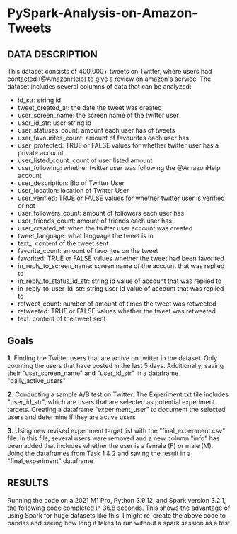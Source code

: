 # PySpark-Analysis-on-Amazon-Tweets

## DATA DESCRIPTION
This dataset consists of 400,000+ tweets on Twitter, where users had contacted (@AmazonHelp) to give a review on amazon's service. 
The dataset includes several columns of data that can be analyzed:
* id_str: string id
* tweet_created_at: the date the tweet was created
* user_screen_name: the screen name of the twitter user
* user_id_str: user string id
* user_statuses_count: amount each user has of tweets
* user_favourites_count: amount of favourites each user has
* user_protected: TRUE or FALSE values for whether twitter user has a private account
* user_listed_count: count of user listed amount
* user_following: whether twitter user was following the @AmazonHelp account
* user_description: Bio of Twitter User
* user_location: location of Twitter User
* user_verified: TRUE or FALSE values for whether twitter user is verified or not
* user_followers_count: amount of followers each user has
* user_friends_count: amount of friends each user has
* user_created_at: when the twitter user account was created
* tweet_language: what language the tweet is in
* text_: content of the tweet sent
* favorite_count: amount of favorites on the tweet
* favorited: TRUE or FALSE values whether the tweet had been favorited
* in_reply_to_screen_name: screen name of the account that was replied to
* in_reply_to_status_id_str: string id value of account that was replied to
* in_reply_to_user_id_str: string user id value of account that was replied to
* retweet_count: number of amount of times the tweet was retweeted
* retweeted: TRUE or FALSE values whether the tweet was retweeted
* text: content of the tweet sent

## Goals
**1.**
Finding the Twitter users that are active on twitter in the dataset. Only counting the users that have posted in the last 5 days. Additionally, saving their "user_screen_name" and "user_id_str" in a dataframe "daily_active_users"

**2.**
Conducting a sample A/B test on Twitter. The Experiment.txt file includes "user_id_str", which are users that are selected as potential experiment targets. Creating a dataframe "experiment_user" to document the selected users and determine if they are active users

**3.**
Using new revised experiment target list with the "final_experiment.csv" file. In this file, several users were removed and a new column "info" has been added that includes whether the user is a female (F) or male (M). Joing the dataframes from Task 1 & 2 and saving the result in a "final_experiment" dataframe

## RESULTS
Running the code on a 2021 M1 Pro, Python 3.9.12, and Spark version 3.2.1, the following code completed in 36.8 seconds. This shows the advantage of using Spark for huge datasets like this. I might re-create the above code to pandas and seeing how long it takes to run without a spark session as a test
